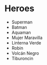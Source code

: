 # Heroes

* Superman
* Batman
* Aquaman
* Mujer Maravilla
* Linterna Verde
* Robin
* Volcán Negro
* Tiburoncin
